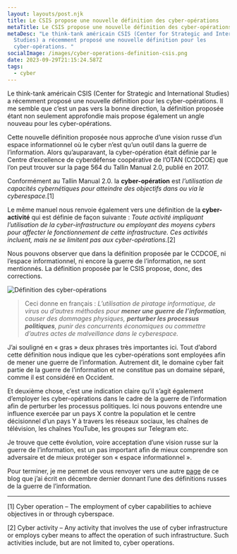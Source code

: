 ```yaml
---
layout: layouts/post.njk
title: Le CSIS propose une nouvelle définition des cyber-opérations
metaTitle: Le CSIS propose une nouvelle définition des cyber-opérations
metaDesc: "Le think-tank américain CSIS (Center for Strategic and International
  Studies) a récemment proposé une nouvelle définition pour les
  cyber-opérations. "
socialImage: /images/cyber-operations-definition-csis.png
date: 2023-09-29T21:15:24.587Z
tags:
  - cyber
---
```

Le think-tank américain CSIS (Center for Strategic and International Studies) a récemment proposé une nouvelle définition pour les cyber-opérations. Il me semble que c’est un pas vers la bonne direction, la définition proposée étant non seulement approfondie mais propose également un angle nouveau pour les cyber-opérations.

Cette nouvelle définition proposée nous approche d’une vision russe d’un espace informationnel où le cyber n’est qu’un outil dans la guerre de l’information. Alors qu’auparavant, la cyber-opération était définie par le Centre d’excellence de cyberdéfense coopérative de l’OTAN (CCDCOE) que l’on peut trouver sur la page 564 du Tallin Manual 2.0, publié en 2017.

Conformément au Tallin Manual 2.0. la **cyber-opération** est *l’utilisation de capacités cybernétiques pour atteindre des objectifs dans ou via le cyberespace.*[1]

Le même manuel nous renvoie également vers une définition de la **cyber-activité** qui est définie de façon suivante : *Toute activité impliquant l’utilisation de la cyber-infrastructure ou employant des moyens cybers pour affecter le fonctionnement de cette infrastructure. Ces activités incluent, mais ne se limitent pas aux cyber-opérations.*[2]

Nous pouvons observer que dans la définition proposée par le CCDCOE, ni l’espace informationnel, ni encore la guerre de l’information, ne sont mentionnés. La définition proposée par le CSIS propose, donc, des corrections.

![Définition des cyber-opérations](/images/cyber-operations-definition-csis.png)

>Ceci donne en français : *L’utilisation de piratage informatique, de virus ou d’autres méthodes pour __mener une guerre de l’information__, causer des dommages physiques, __perturber les processus politiques__, punir des concurrents économiques ou commettre d’autres actes de malveillance dans le cyberespace.*

J’ai souligné en « gras » deux phrases très importantes ici. Tout d’abord cette définition nous indique que les cyber-opérations sont employées afin de mener une guerre de l’information. Autrement dit, le domaine cyber fait partie de la guerre de l’information et ne constitue pas un domaine séparé, comme il est considéré en Occident.

Et deuxième chose, c’est une indication claire qu’il s’agit également d’employer les cyber-opérations dans le cadre de la guerre de l’information afin de perturber les processus politiques. Ici nous pouvons entendre une influence exercée par un pays X contre la population et le centre décisionnel d’un pays Y à travers les réseaux sociaux, les chaînes de télévision, les chaînes YouTube, les groupes sur Telegram etc.

Je trouve que cette évolution, voire acceptation d’une vision russe sur la guerre de l’information, est un pas important afin de mieux comprendre son adversaire et de mieux protéger son « espace informationnel ».

Pour terminer, je me permet de vous renvoyer vers une autre [page](https://kolesnyk.fr/posts/definition-de-la-guerre-de-l-information/) de ce blog que j’ai écrit en décembre dernier donnant l’une des définitions russes de la guerre de l’information.

---

[1] Cyber operation – The employment of cyber capabilities to achieve objectives in or through cyberspace.

[2] Cyber activity – Any activity that involves the use of cyber infrastructure or employs cyber means to affect the operation of such infrastructure. Such activities include, but are not limited to, cyber operations.